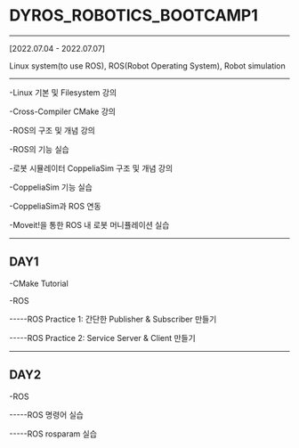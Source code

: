 # DYROS_ROBOTICS_BOOTCAMP1
--------------------------
[2022.07.04 - 2022.07.07]

Linux system(to use ROS), ROS(Robot Operating System), Robot simulation

---------------------------------------

-Linux 기본 및 Filesystem 강의

-Cross-Compiler CMake 강의

-ROS의 구조 및 개념 강의

-ROS의 기능 실습

-로봇 시뮬레이터 CoppeliaSim 구조 및 개념 강의

-CoppeliaSim 기능 실습

-CoppeliaSim과 ROS 연동

-Moveit!을 통한 ROS 내 로봇 머니퓰레이션 실습

--------------------------------------

DAY1
-----

-CMake Tutorial

-ROS
  
-----ROS Practice 1: 간단한 Publisher & Subscriber 만들기
  
-----ROS Practice 2: Service Server & Client 만들기

--------------------------------------

DAY2
----

-ROS

-----ROS 명령어 실습

-----ROS rosparam 실습
